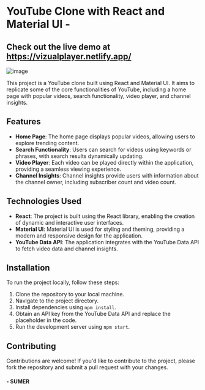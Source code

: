 # YouTube Clone with React and Material UI - 
## Check out the live demo at https://vizualplayer.netlify.app/

![image](https://github.com/Sumercode/VIZUAL---Online-Video-Player/assets/105717568/9e4e84f8-8f7d-4d79-a413-48456d73f9b7)

This project is a YouTube clone built using React and Material UI. It aims to replicate some of the core functionalities of YouTube, including a home page with popular videos, search functionality, video player, and channel insights.

## Features

- **Home Page**: The home page displays popular videos, allowing users to explore trending content.
- **Search Functionality**: Users can search for videos using keywords or phrases, with search results dynamically updating.
- **Video Player**: Each video can be played directly within the application, providing a seamless viewing experience.
- **Channel Insights**: Channel insights provide users with information about the channel owner, including subscriber count and video count.

## Technologies Used

- **React**: The project is built using the React library, enabling the creation of dynamic and interactive user interfaces.
- **Material UI**: Material UI is used for styling and theming, providing a modern and responsive design for the application.
- **YouTube Data API**: The application integrates with the YouTube Data API to fetch video data and channel insights.

## Installation

To run the project locally, follow these steps:

1. Clone the repository to your local machine.
2. Navigate to the project directory.
3. Install dependencies using `npm install`.
4. Obtain an API key from the YouTube Data API and replace the placeholder in the code.
5. Run the development server using `npm start`.

## Contributing

Contributions are welcome! If you'd like to contribute to the project, please fork the repository and submit a pull request with your changes.

####  - SUMER
